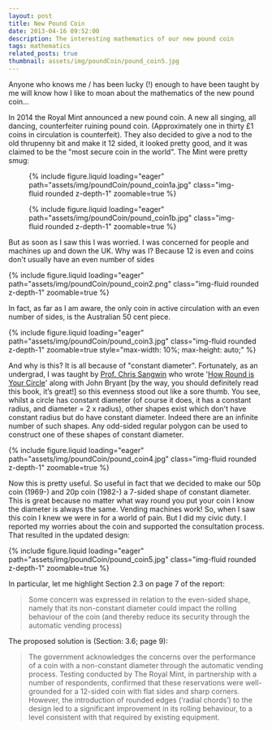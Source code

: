 ```yaml
---
layout: post
title: New Pound Coin
date: 2013-04-16 09:52:00
description: The interesting mathematics of our new pound coin
tags: mathematics
related_posts: true
thumbnail: assets/img/poundCoin/pound_coin5.jpg
---
```


Anyone who knows me / has been lucky (!) enough to have been taught by me will know how I like to moan about the mathematics of the new pound coin…

In 2014 the Royal Mint announced a new pound coin. A new all singing, all dancing, counterfeiter ruining pound coin. (Approximately one in thirty £1 coins in circulation is counterfeit). They also decided to give a nod to the old thrupenny bit and make it 12 sided, it looked pretty good, and it was claimed to be the "most secure coin in the world". The Mint were pretty smug:

<div class="row mt-3">
    <div class="col-sm mt-3 mt-md-0">
    <figure>
        {% include figure.liquid loading="eager" path="assets/img/poundCoin/pound_coin1a.jpg" class="img-fluid rounded z-depth-1" zoomable=true %}
    </figure>
    </div>
    <div class="col-sm mt-3 mt-md-0">
    <figure>
        {% include figure.liquid loading="eager" path="assets/img/poundCoin/pound_coin1b.jpg" class="img-fluid rounded z-depth-1" zoomable=true %}
    </figure>
    </div>
</div>

But as soon as I saw this I was worried. I was concerned for people and machines up and down the UK. Why was I? Because 12 is even and coins don't usually have an even number of sides

<div class="row mt-3">
    <div class="col-sm mt-3 mt-md-0">
        {% include figure.liquid loading="eager" path="assets/img/poundCoin/pound_coin2.png" class="img-fluid rounded z-depth-1" zoomable=true %}
    </div>
</div>

In fact, as far as I am aware, the only coin in active circulation with an even number of sides, is the Australian 50 cent piece.

<div class="row mt-3">
    <div class="col-sm mt-3 mt-md-0">
        {% include figure.liquid 
           loading="eager" 
           path="assets/img/poundCoin/pound_coin3.jpg" 
           class="img-fluid rounded z-depth-1" 
           zoomable=true 
           style="max-width: 10%; max-height: auto;" %}
    </div>
</div>

And why is this? It is all because of "constant diameter". Fortunately, as an undergrad, I was taught by [Prof. Chris Sangwin](https://www.maths.ed.ac.uk/~csangwin/) who wrote '[How Round is Your Circle](https://www.maths.ed.ac.uk/~csangwin/howroundcom/)' along with John Bryant [by the way, you should definitely read this book, it’s great!] so this evenness stood out like a sore thumb. You see, whilst a circle has constant diameter (of course it does, it has a constant radius, and diameter = 2 x radius), other shapes exist which don't have constant radius but do have constant diameter. Indeed there are an infinite number of such shapes. Any odd-sided regular polygon can be used to construct one of these shapes of constant diameter.

<div class="row mt-3">
    <div class="col-sm mt-3 mt-md-0">
        {% include figure.liquid loading="eager" path="assets/img/poundCoin/pound_coin4.jpg" class="img-fluid rounded z-depth-1" zoomable=true %}
    </div>
</div>

Now this is pretty useful. So useful in fact that we decided to make our 50p coin (1969-) and 20p coin (1982-) a 7-sided shape of constant diameter. This is great because no matter what way round you put your coin I know the diameter is always the same. Vending machines work! So, when I saw this coin I knew we were in for a world of pain. But I did my civic duty. I reported my worries about the coin and supported the consultation process. That resulted in the updated design:

<div class="row mt-3">
    <div class="col-sm mt-3 mt-md-0">
        {% include figure.liquid loading="eager" path="assets/img/poundCoin/pound_coin5.jpg" class="img-fluid rounded z-depth-1" zoomable=true %}
    </div>
</div>

In particular, let me highlight Section 2.3 on page 7 of the report:

> Some concern was expressed in relation to the even-sided shape, namely that its non-constant diameter could impact the rolling behaviour of the coin (and thereby reduce its security through the automatic vending process)

The proposed solution is (Section: 3.6; page 9):

> The government acknowledges the concerns over the performance of a coin with a non-constant diameter through the automatic vending process. Testing conducted by The Royal Mint, in partnership with a number of respondents, confirmed that these reservations were well-grounded for a 12-sided coin with flat sides and sharp corners. However, the introduction of rounded edges (‘radial chords’) to the design led to a significant improvement in its rolling behaviour, to a level consistent with that required by existing equipment.
